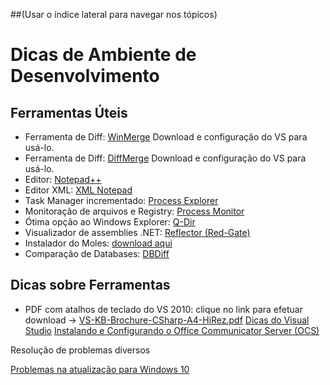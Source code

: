 ##(Usar o índice lateral para navegar nos tópicos)
# Dicas de Ambiente de Desenvolvimento
 
## Ferramentas Úteis

 * Ferramenta de Diff: [WinMerge](https://ads.intra.fazenda.sp.gov.br/tfs/ADMIN/Wiki_Arquitetura/_wiki/wikis/Wiki_Arquitetura.wiki/293/WinMerge) Download e configuração do VS para usá-lo.
 * Ferramenta de Diff: [DiffMerge](https://ads.intra.fazenda.sp.gov.br/tfs/ADMIN/Wiki_Arquitetura/_wiki/wikis/Wiki_Arquitetura.wiki/294/DiffMerge) Download e configuração do VS para usá-lo.
 * Editor: [Notepad++](http://notepad-plus-plus.org/)
 * Editor XML: [XML Notepad](http://www.microsoft.com/downloads/details.aspx?familyid=72d6aa49-787d-4118-ba5f-4f30fe913628&displaylang=en)
 * Task Manager incrementado: [Process Explorer](http://www.microsoft.com/brasil/Technet/sysinternals/utilities/ProcessExplorer.mspx)
 * Monitoração de arquivos e Registry: [Process Monitor](http://technet.microsoft.com/en-us/sysinternals/bb896645)
 * Ótima opção ao Windows Explorer: [Q-Dir](http://www.softwareok.com/?seite=Freeware/Q-Dir)
 * Visualizador de assemblies .NET: [Reflector (Red-Gate)](http://www.red-gate.com/products/reflector/index.htm)
 * Instalador do Moles: [download aqui](http://research.microsoft.com/en-us/projects/pex/downloads.aspx)
 * Comparação de Databases: [DBDiff](http://opendbiff.codeplex.com/)
## Dicas sobre Ferramentas

 * PDF com atalhos de teclado do VS 2010: clique no link para efetuar download ->  [VS-KB-Brochure-CSharp-A4-HiRez.pdf](/.attachments/VS-KB-Brochure-CSharp-A4-HiRez-12acb044-14dd-40b8-8b00-b94a42e38314.pdf)
[Dicas do Visual Studio](https://ads.intra.fazenda.sp.gov.br/tfs/ADMIN/Wiki_Arquitetura/_wiki/wikis/Wiki_Arquitetura.wiki/296/Visual-Studio)
[Instalando e Configurando o Office Communicator Server (OCS)](https://ads.intra.fazenda.sp.gov.br/tfs/ADMIN/Wiki_Arquitetura/_wiki/wikis/Wiki_Arquitetura.wiki/320/Instalando-e-Configurando-o-Office-Communicator-Server-(OCS))

Resolução de problemas diversos

[Problemas na atualização para Windows 10](https://ads.intra.fazenda.sp.gov.br/tfs/ADMIN/Wiki_Arquitetura/_wiki/wikis/Wiki_Arquitetura.wiki/321/Problemas-na-atualiza%C3%A7%C3%A3o-para-Windows-10)